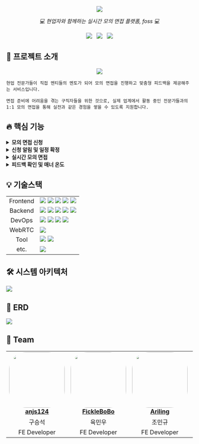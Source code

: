 <div align="center">
	<img src="https://velog.velcdn.com/images/gangintheremark/post/9fa75daf-cf09-4f03-8916-9dbad445cb14/image.png">

<i> 💻 현업자와 함께하는 실시간 모의 면접 플랫폼, foss 💻 </i>
  <br/><br/>
	[<img src="https://img.shields.io/badge/foss-white?style=fot-the-badge&logo=headspace&logoColor=4CCDC6">](https://i11a705.p.ssafy.io/) &nbsp;
       [<img src="https://img.shields.io/badge/youtube-white?style=fot-the-badge&logo=youtube&logoColor=FF0000">](https://www.youtube.com/watch?v=rissa0YjNzk) &nbsp;
       [<img src="https://img.shields.io/badge/blog-white?style=fot-the-badge&logo=tistory&logoColor=000000">]()
</div>


## 👀 프로젝트 소개
<div align="center">
  	<img src="https://velog.velcdn.com/images/gangintheremark/post/33ea912d-ee4a-4f09-b50f-df0e86adc5a1/image.gif">
  </div>

```
현업 전문가들이 직접 멘티들의 멘토가 되어 모의 면접을 진행하고 맞춤형 피드백을 제공해주는 서비스입니다. 

면접 준비에 어려움을 겪는 구직자들을 위한 것으로, 실제 업계에서 활동 중인 전문가들과의 
1:1 모의 면접을 통해 실전과 같은 경험을 쌓을 수 있도록 지원합니다.
```

## 🔥 핵심 기능
<details>
  <summary><b>모의 면접 신청</b></summary>
  <div>
    <i>멘티들은 관심있는 기업과 직무의 멘토를 찾아 면접을 신청할 수 있습니다.</i>  
   <table>
     <tr>
       <td>
       	  <img width="325" src="https://velog.velcdn.com/images/gangintheremark/post/ceee6445-68c1-4a9f-bed5-dac62e618293/image.png")
       </td>
       <td>
       	  <img width="325" src="https://velog.velcdn.com/images/gangintheremark/post/0b2c0095-b505-4410-a9b4-fb1476d3410a/image.png">
       </td>
     </tr>
    </table>
  <br><br>
  </div>
</details>

<details>
  <summary><b>신청 알림 및 일정 확정</b></summary>
  <div>
    <i>멘토는 자신의 일정에 신청한 멘티들의 자기소개서를 확인 후 면접을 확정할 수 있습니다.</i>  
   <table>
     <tr>
       <td>
       	  <img width="325" src="https://velog.velcdn.com/images/gangintheremark/post/0680dbe7-2931-43fe-bb75-862137ddb230/image.png")
       </td>
       <td>
       	  <img width="325" src="https://velog.velcdn.com/images/gangintheremark/post/60b87579-f635-45e0-a161-78312ebb9428/image.png">
       </td>
     </tr>
    </table>
  <br><br>
  </div>
</details>

<details>
  <summary><b>실시간 모의 면접</b></summary>
  <div>
    <i>멘토는 각 멘티들에게 피드백을 작성할 수 있습니다. 멘티들은 서로에게 상호 피드백을 작성할 수 있습니다. </i>  
   <table>
     <tr align="center">
       <td>멘토 화면</td>
       <td>멘티 화면</td>
     </tr>
     <tr>
       <td>
       	  <img width="325"src="https://velog.velcdn.com/images/gangintheremark/post/dc68e111-15e8-4e64-870d-2c1ad5406220/image.gif">
       </td>
       <td>
       	  <img width="325"src="https://velog.velcdn.com/images/gangintheremark/post/679d8c24-30b0-40fb-b1ad-620f3f66ad5a/image.gif">
       </td>
     </tr>
    </table>
  <br><br>
  </div>
</details>

<details>
  <summary><b>피드백 확인 및 매너 온도</b></summary>
  <div>
    <i>면접이 끝난 후 멘티는 멘토와 다른 멘티가 작성한 피드백을 확인할 수 있습니다. 함께 참여한 멘티들의 별점을 부여할 수 있으며 이 별점에 따라 매너온도가 변합니다. <br/> <br/>
    또한 멘티는 멘토의 리뷰를 작성할 수 있습니다.</i>  
   <table>
     <tr>
       <td>
       	  <img width="325"src="https://velog.velcdn.com/images/gangintheremark/post/12329fd4-e69d-4af1-8070-26fb0dd2421a/image.gif">
       </td>
       <td>
       	  <img width="325"src="https://velog.velcdn.com/images/gangintheremark/post/ccd80f78-d180-4881-b3d8-74ce485e91bc/image.png">
       </td>
     </tr>
    </table>
  <br><br>
  </div>
</details>

## 💡 기술스택
<table>
   <tr>
      <td colspan="2" align="center">
        Frontend 
      </td>
      <td colspan="4">
   <img src="https://img.shields.io/badge/React-61DAFB?style=flat-square&logo=React&logoColor=white"/> <img src="https://img.shields.io/badge/TypeScript-3178C6?style=flat-square&logo=TypeScript&logoColor=white"/> 
         <img src="https://img.shields.io/badge/React Query-FF4154?style=flat-square&logo=reactquery&logoColor=white"/> 
                 <img src="https://img.shields.io/badge/Jest-C21325?style=flat-square&logo=jest&logoColor=white"/>
         <img src="https://img.shields.io/badge/Zustand-50162D?style=flat-square&logo=&logoColor=white"/>
      </td>
   </tr>
   <tr>
      <td colspan="2" align="center">
        Backend
      </td>
      <td colspan="4">
     <img src="https://img.shields.io/badge/Spring Boot-6DB33F?style=flat-square&logo=springboot&logoColor=white"/> 
             <img src="https://img.shields.io/badge/Spring Security-6DB33F?style=flat-square&logo=springsecurity&logoColor=white"/> 
             <img src="https://img.shields.io/badge/Spring Data JPA-6DB33F?style=flat-square&logo=spring&logoColor=white"/> 
                             <img src="https://img.shields.io/badge/mysql-4479A1?style=flat-square&logo=mysql&logoColor=white"/> 
                                     <img src="https://img.shields.io/badge/redis-FF4438?style=flat-square&logo=redis&logoColor=white"/> 
      </td>
   </tr>
   <tr>
      <td colspan="2" align="center">
		DevOps
      </td>
      <td colspan="4">
                     <img src="https://img.shields.io/badge/Amazon EC2-FF9900?style=flat-square&logo=amazonec2&logoColor=white"/>
                                        <img src="https://img.shields.io/badge/nginx-009639?style=flat-square&logo=nginx&logoColor=white"/> 
                        <img src="https://img.shields.io/badge/jenkins-D24939?style=flat-square&logo=jenkins&logoColor=white"/> 
                                <img src="https://img.shields.io/badge/docker-2496ED?style=flat-square&logo=docker&logoColor=white"/> 
      </td>
   </tr>
     <tr>
      <td colspan="2" align="center">
        WebRTC
      </td>
      <td colspan="4">
                                        <img src="https://img.shields.io/badge/OpenVidu-412991?style=flat-square&logo=&logoColor=white"/> 
      </td>
   </tr>
   <tr>
      <td colspan="2" align="center">
        Tool
      </td>
      <td colspan="4">
                                        <img src="https://img.shields.io/badge/Intellij IDEA-000000?style=flat-square&logo=intellijidea&logoColor=white"/> 
                                        <img src="https://img.shields.io/badge/Visual Studio Code-007ACC?style=flat-square&logo=visualstudiocode&logoColor=white"/> 
      </td>
   </tr>
   <tr>
      <td colspan="2" align="center">
        etc.
      </td>
      <td colspan="4">
          <img src="https://img.shields.io/badge/GitLab-FC6D26?style=flat-square&logo=gitlab&logoColor=white"/> 
      </td>
   </tr>
</table>

## 🛠️ 시스템 아키텍처
![](https://velog.velcdn.com/images/gangintheremark/post/c8c879c7-11af-4393-81b0-a1dbd4fe7360/image.png)

## 🔗 ERD
![](https://velog.velcdn.com/images/gangintheremark/post/0b38f408-0b39-4210-88c4-81de39e6f312/image.png)


## 👥 Team
<table align="center">
    <tr align="center">
        <td style="min-width: 150px;">
            <a href="https://github.com/anjs124">
              <img src="https://avatars.githubusercontent.com/u/87066209?v=4?s=1600&d=identicon" width="150" style="border-radius: 30%">
              <br />
              <b>anjs124</b>
            </a>
        </td>
        <td style="min-width: 150px;">
        <a href="https://github.com/FickleBoBo">
            <img src="https://avatars.githubusercontent.com/u/95597182?v=4?s=1600&d=identicon" width="150" style="border-radius: 30%">
            <br />
            <b>FickleBoBo</b>
        </a> 
        </td>
              <td style="min-width: 150px;">
        <a href="https://github.com/Ariling">
            <img src="https://avatars.githubusercontent.com/u/97501226?v=4?width=800" width="150" style="border-radius: 30%">
            <br />
            <b>Ariling</b>
        </a> 
        </td>
              <td style="min-width: 150px;">
            <a href="https://github.com/gangintheremark">
              <img src="https://avatars.githubusercontent.com/u/81904943?v=4" width="150" style="border-radius: 30%">
              <br />
              <b>gangintheremark</b>
            </a>
        </td>
        <td style="min-width: 150px;">
        <a href="https://github.com/rkdmf1026">
            <img src="https://avatars.githubusercontent.com/u/50603273?v=4?" width="150" style="border-radius: 30%">
            <br />
            <b>rkdmf1026</b>
        </a> 
        </td>
                <td style="min-width: 150px;">
        <a href="https://github.com/rkdmf1026">
            <img src="https://avatars.githubusercontent.com/u/92067099?v=4?" width="150" style="border-radius: 30%">
            <br />
            <b>fkgnssla</b>
        </a> 
        </td>
    </tr>
    <tr align="center">
        <td>
           구승석
        </td>
        <td>
           육민우
        </td>
        <td>
           조민규
        </td>
              <td>
           남경민
        </td>
        <td>
           이동기
        </td>
        <td>
           김형민
        </td>
    </tr>
  <tr align="center">
    <td>
      FE Developer
    </td>
    <td>
      FE Developer
    </td>
    <td>
      FE Developer
    </td>
        <td>
      BE Developer
    </td>
    <td>
      BE Developer
    </td>
    <td>
      BE Developer
    </td>
  </tr>
</table>

